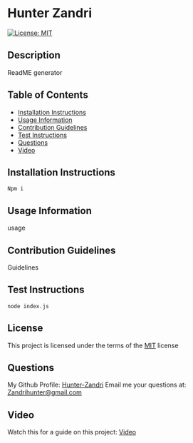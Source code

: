 
    
# Hunter Zandri
[![License: MIT](https://img.shields.io/badge/License-MIT-yellow)](https://opensource.org/licenses/MIT)
## Description
ReadME generator
## Table of Contents
- [Installation Instructions](#installation-instructions)
- [Usage Information](#usage-information)
- [Contribution Guidelines](#contribution-guidelines)
- [Test Instructions](#test-instructions)
- [Questions](#questions)
- [Video](#video)
## Installation Instructions
```
Npm i
```
## Usage Information
usage
## Contribution Guidelines
Guidelines
## Test Instructions
```
node index.js
```
## License
This project is licensed under the terms of the [MIT](https://opensource.org/licenses/MIT) license
## Questions
My Github Profile: [Hunter-Zandri](https://github.com/Hunter-Zandri)
Email me your questions at: [Zandrihunter@gmail.com](mailto:Zandrihunter@gmail.com)
## Video
Watch this for a guide on this project: [Video](https://drive.google.com/file/d/1dUSQjlo3I3BEwna3gZpQWwk1ttws28Wo/view?usp=sharing)
